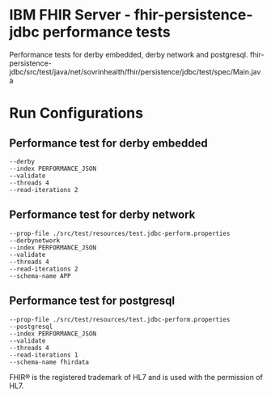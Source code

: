# IBM FHIR Server - fhir-persistence-jdbc performance tests
Performance tests for derby embedded, derby network and postgresql.
fhir-persistence-jdbc/src/test/java/net/sovrinhealth/fhir/persistence/jdbc/test/spec/Main.java

# Run Configurations

## Performance test for derby embedded

```
--derby
--index PERFORMANCE_JSON
--validate
--threads 4
--read-iterations 2
```

## Performance test for derby network

```
--prop-file ./src/test/resources/test.jdbc-perform.properties
--derbynetwork
--index PERFORMANCE_JSON
--validate
--threads 4
--read-iterations 2
--schema-name APP
```

## Performance test for postgresql

```
--prop-file ./src/test/resources/test.jdbc-perform.properties
--postgresql
--index PERFORMANCE_JSON
--validate
--threads 4
--read-iterations 1
--schema-name fhirdata
```

FHIR® is the registered trademark of HL7 and is used with the permission of HL7.
